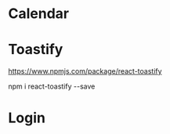 # Calendar

# Toastify

https://www.npmjs.com/package/react-toastify

npm i react-toastify --save

# Login